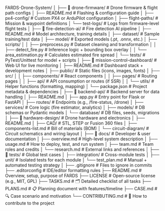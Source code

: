 FARDS-Drone-System/
│
├── 📁 drone-firmware/                  # Drone firmware & flight path configs
│   ├── README.md                      # Flashing & configuration guide
│   ├── px4-config/                    # Custom PX4 or ArduPilot configuration
│   ├── flight-paths/                  # Mission & waypoint definitions
│   └── test-logs/                     # Logs from firmware-level flight tests
│
├── 📁 fire-detection-ai/              # Fire detection AI pipeline
│   ├── README.md                      # Model architecture, training details
│   ├── dataset/                       # Sample training/test data
│   ├── model/                         # Exported models (.pt, .onnx, etc.)
│   ├── scripts/
│   │   ├── preprocess.py              # Dataset cleaning and transformation
│   │   ├── detect_fire.py             # Inference logic + bounding box overlay
│   │   └── area_estimation.py         # Calculates estimated fire spread
│   └── tests/                         # PyTest/Unittest for model + scripts
│
├── 📁 mission-control-dashboard/      # Web UI for live monitoring
│   ├── README.md                      # Dashboard stack + development notes
│   ├── public/                        # Static files (icons, images, fonts)
│   ├── src/
│   │   ├── components/                # React components
│   │   ├── pages/                     # Routing pages
│   │   ├── api/                       # API consumption or routes (if SSR)
│   │   └── utils/                     # Helper functions (formatting, mapping)
│   └── package.json                   # Project metadata & dependencies
│
├── 📁 backend-api/                    # Backend server for data handling
│   ├── README.md
│   ├── app.py                         # Entry point for Flask or FastAPI
│   ├── routes/                        # Endpoints (e.g., /fire-status, /drone)
│   ├── services/                      # Core logic (fire estimator, analytics)
│   ├── models/                        # DB schemas or Pydantic models
│   └── database/                      # DB files, seeds, migrations
│
├── 📁 hardware-design/                # Drone hardware and electronics
│   ├── README.md
│   ├── CAD/                           # STL, STEP or Fusion 360 files
│   ├── components-list.md             # Bill of materials (BOM)
│   └── circuit-diagram/              # Circuit schematics and wiring layout
│
├── 📁 docs/                           # Developer & user documentation
│   ├── overview.md                    # High-level system description
│   ├── usage.md                       # How to deploy, test, and run system
│   ├── team.md                        # Team roles and credits
│   └── research.md                    # External links and references
│
├── 📁 tests/                          # Global test cases
│   ├── integration/                   # Cross-module tests
│   ├── unit/                          # Isolated tests for each module
│   └── test_plan.md                   # Manual + automated testing strategy
│
├── .gitignore                         # Files to ignore in commits
├── .editorconfig                      # IDE/editor formatting rules
├── README.md                          # Overview, setup, purpose of FARDS
├── LICENSE                            # Open-source license (e.g., MIT, GPL)
├── TASKS.md                           # 🗂️ Detailed checklist of all tasks
├── PLANS.md                           # 📋 Planning document with features/timeline
├── CASE.md                            # 🔍 Case scenario and motivation
└── CONTRIBUTING.md                    # 🤝 How to contribute to the project
